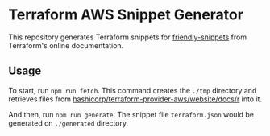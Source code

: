 # Terraform AWS Snippet Generator

This repository generates Terraform snippets for [friendly-snippets](https://github.com/rafamadriz/friendly-snippets) from Terraform's online documentation.

## Usage

To start, run `npm run fetch`. This command creates the `./tmp` directory and retrieves files from [hashicorp/terraform-provider-aws/website/docs/r](https://github.com/hashicorp/terraform-provider-aws/tree/main/website/docs/r) into it.

And then, run `npm run generate`. The snippet file `terraform.json` would be generated on `./generated` directory.
